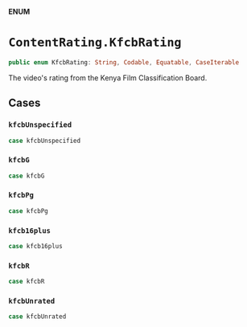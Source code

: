 **ENUM**

# `ContentRating.KfcbRating`

```swift
public enum KfcbRating: String, Codable, Equatable, CaseIterable
```

The video's rating from the Kenya Film Classification Board.

## Cases
### `kfcbUnspecified`

```swift
case kfcbUnspecified
```

### `kfcbG`

```swift
case kfcbG
```

### `kfcbPg`

```swift
case kfcbPg
```

### `kfcb16plus`

```swift
case kfcb16plus
```

### `kfcbR`

```swift
case kfcbR
```

### `kfcbUnrated`

```swift
case kfcbUnrated
```
